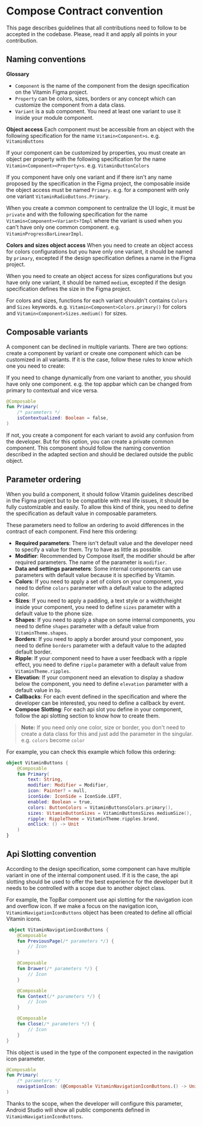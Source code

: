 # Compose Contract convention

This page describes guidelines that all contributions need to follow to be accepted in the codebase.
Please, read it and apply all points in your contribution.

## Naming conventions

**Glossary**
* `Component` is the name of the component from the design specification on the Vitamin Figma project.
* `Property` can be colors, sizes, borders or any concept which can customize the component from a data class.
* `Variant` is a sub component. You need at least one variant to use it inside your module component.

**Object access**
Each component must be accessible from an object with the following specification for the name
`Vitamin<Component>s`. e.g. `VitaminButtons`

If your component can be customized by properties, you must create an object per property with the
following specification for the name `Vitamin<Component><Property>s`. e.g. `VitaminButtonColors`

If you component have only one variant and if there isn't any name proposed by the specification
in the Figma project, the composable inside the object access must be named `Primary`. e.g. for
a component with only one variant `VitaminRadioButtons.Primary`.

When you create a common component to centralize the UI logic, it must be `private` and with the
following specification for the name `Vitamin<Component><Variant>?Impl` where the variant
is used when you can't have only one common component. e.g. `VitaminProgressBarLinearImpl`.

**Colors and sizes object access**
When you need to create an object access for colors configurations but you have only one variant,
it should be named by `primary`, excepted if the design specification defines a name in the Figma
project.

When you need to create an object access for sizes configurations but you have only one variant,
it should be named `medium`, excepted if the design specification defines the size in the Figma
project.

For colors and sizes, functions for each variant shouldn't contains `Colors` and `Sizes` keywords.
e.g. `Vitamin<Component>Colors.primary()` for colors and `Vitamin<Component>Sizes.medium()` for 
sizes.

## Composable variants

A component can be declined in multiple variants. There are two options: create
a component by variant or create one component which can be customized in all variants. If it is
the case, follow these rules to know which one you need to create:

If you need to change dynamically from one variant to another, you should have only one component.
e.g. the top appbar which can be changed from primary to contextual and vice versa.

```kotlin
@Composable
fun Primary(
    /* parameters */
    isContextualized: Boolean = false,
)
```

If not, you create a component for each variant to avoid any confusion from the developer. But for
this option, you can create a private common component. This component should follow the naming
convention described in the adapted section and should be declared outside the public object.

## Parameter ordering

When you build a component, it should follow Vitamin guidelines described in the Figma project
but to be compatible with real life issues, it should be fully customizable and easily. To allow
this kind of think, you need to define the specification as default value in composable parameters.

These parameters need to follow an ordering to avoid differences in the contract of each component.
Find here this ordering:

* **Required parameters**: There isn't default value and the developer need to specify a value for them. Try to have as little as possible.
* **Modifier**: Recommended by Compose itself, the modifier should be after required parameters. The name of the parameter is `modifier`.
* **Data and settings parameters**: Some internal components can use parameters with default value because it is specified by Vitamin.
* **Colors**: If you need to apply a set of colors on your component, you need to define `colors` parameter with a default value to the adapted color.
* **Sizes**: If you need to apply a padding, a text style or a width/height inside your component, you need to define `sizes` parameter with a default value to the phone size.
* **Shapes**: If you need to apply a shape on some internal components, you need to define `shapes` parameter with a default value from `VitaminTheme.shapes`. 
* **Borders**: If you need to apply a border around your component, you need to define `borders` parameter with a default value to the adapted default border.
* **Ripple**: If your component need to have a user feedback with a ripple effect, you need to define `ripple` parameter with a default value from `VitaminTheme.ripples`.
* **Elevation**: If your component need an elevation to display a shadow below the component, you need to define `elevation` parameter with a default value in `Dp`.
* **Callbacks**: For each event defined in the specification and where the developer can be interested, you need to define a callback by event.
* **Compose Slotting**: For each api slot you define in your component, follow the api slotting section to know how to create them. 

> **Note:**
> If you need only one color, size or border, you don't need to create a data class for this and just
> add the parameter in the singular. e.g. `colors` become `color`

For example, you can check this example which follow this ordering:

```kotlin
object VitaminButtons {
    @Composable
    fun Primary(
        text: String,
        modifier: Modifier = Modifier,
        icon: Painter? = null,
        iconSide: IconSide = IconSide.LEFT,
        enabled: Boolean = true,
        colors: ButtonColors = VitaminButtonsColors.primary(),
        sizes: VitaminButtonSizes = VitaminButtonsSizes.mediumSize(),
        ripple: RippleTheme = VitaminTheme.ripples.brand,
        onClick: () -> Unit
    )
}
```

## Api Slotting convention

According to the design specification, some component can have multiple variant in one of the 
internal component used. If it is the case, the api slotting should be used to offer the best
experience for the developer but it needs to be controlled with a scope due to another object class.

For example, the TopBar component use api slotting for the navigation icon and overflow icon. If
we make a focus on the navigation icon, `VitaminNavigationIconButtons` object has been created to
define all official Vitamin icons.

```kotlin
 object VitaminNavigationIconButtons {
    @Composable
    fun PreviousPage(/* parameters */) {
        // Icon
    }

    @Composable
    fun Drawer(/* parameters */) {
        // Icon
    }

    @Composable
    fun Context(/* parameters */) {
        // Icon
    }

    @Composable
    fun Close(/* parameters */) {
        // Icon
    }
}
```

This object is used in the type of the component expected in the navigation icon parameter.

```kotlin
@Composable
fun Primary(
    /* parameters */
    navigationIcon: (@Composable VitaminNavigationIconButtons.() -> Unit)? = null
)
```

Thanks to the scope, when the developer will configure this parameter, Android Studio will show
all public components defined in `VitaminNavigationIconButtons`.
